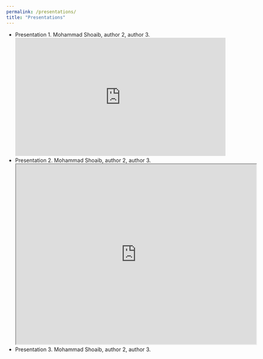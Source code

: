 ```yaml
---
permalink: /presentations/
title: "Presentations"
---
```


- Presentation 1. Mohammad Shoaib, author 2, author 3.
  <iframe width="560" height="315" src="https://www.youtube.com/embed/BmdwQbYPc2E?si=L9Ug2qowIW2KrB3x" title="YouTube video player" frameborder="0" allow="accelerometer; autoplay; clipboard-write; encrypted-media; gyroscope; picture-in-picture; web-share" referrerpolicy="strict-origin-when-cross-origin" allowfullscreen></iframe>
- Presentation 2. Mohammad Shoaib, author 2, author 3.
  <iframe src="https://drive.google.com/file/d/1oQDYPaBSaW0oOXkNvwdHM2TYxr0ip2ai/preview" width="640" height="480" allow="autoplay"></iframe>
- Presentation 3. Mohammad Shoaib, author 2, author 3.
